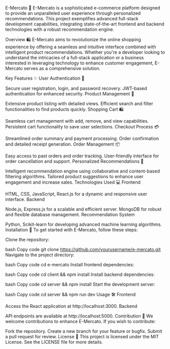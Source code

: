 E-Mercato 🌟
E-Mercato is a sophisticated e-commerce platform designed to provide an unparalleled user experience through personalized recommendations. This project exemplifies advanced full-stack development capabilities, integrating state-of-the-art frontend and backend technologies with a robust recommendation engine.

Overview 🛍️
E-Mercato aims to revolutionize the online shopping experience by offering a seamless and intuitive interface combined with intelligent product recommendations. Whether you're a developer looking to understand the intricacies of a full-stack application or a business interested in leveraging technology to enhance customer engagement, E-Mercato serves as a comprehensive solution.

Key Features ✨
User Authentication 🔐

Secure user registration, login, and password recovery.
JWT-based authentication for enhanced security.
Product Management 🛒

Extensive product listing with detailed views.
Efficient search and filter functionalities to find products quickly.
Shopping Cart 🛍️

Seamless cart management with add, remove, and view capabilities.
Persistent cart functionality to save user selections.
Checkout Process 💳

Streamlined order summary and payment processing.
Order confirmation and detailed receipt generation.
Order Management 📦

Easy access to past orders and order tracking.
User-friendly interface for order cancellation and support.
Personalized Recommendations 🌟

Intelligent recommendation engine using collaborative and content-based filtering algorithms.
Tailored product suggestions to enhance user engagement and increase sales.
Technologies Used 💻
Frontend

HTML, CSS, JavaScript, React.js for a dynamic and responsive user interface.
Backend

Node.js, Express.js for a scalable and efficient server.
MongoDB for robust and flexible database management.
Recommendation System

Python, Scikit-learn for developing advanced machine learning algorithms.
Installation 🚀
To get started with E-Mercato, follow these steps:

Clone the repository:

bash
Copy code
git clone https://github.com/yourusername/e-mercato.git
Navigate to the project directory:

bash
Copy code
cd e-mercato
Install frontend dependencies:

bash
Copy code
cd client && npm install
Install backend dependencies:

bash
Copy code
cd server && npm install
Start the development server:

bash
Copy code
cd server && npm run dev
Usage 🛠️
Frontend

Access the React application at http://localhost:3000.
Backend

API endpoints are available at http://localhost:5000.
Contribution 🤝
We welcome contributions to enhance E-Mercato. If you wish to contribute:

Fork the repository.
Create a new branch for your feature or bugfix.
Submit a pull request for review.
License 📜
This project is licensed under the MIT License. See the LICENSE file for more details.
